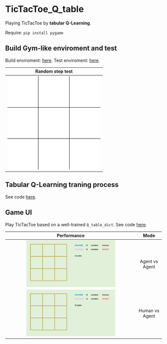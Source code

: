 # TicTacToe_Q_table
Playing TicTacToe by **tabular Q-Learning**.

Require: <code>pip install pygame</code>

## Build Gym-like enviroment and test
Build enviroment: [here](https://github.com/wwsyan/TicTacToe_Q_table/blob/main/tictactoe_qtable/TicTacToe_env.py).
Test enviroment: [here](https://github.com/wwsyan/TicTacToe_Q_table/blob/main/tictactoe_qtable/TicTacToe_env_test.py).

| Random step test |
| :---: |
|![](images/tictactoe_random.gif)|

## Tabular Q-Learning traning process
See code [here](https://github.com/wwsyan/TicTacToe_Q_table/blob/main/tictactoe_qtable/Table%20QLearning%20play%20TicTacToe.py).

## Game UI
Play TicTacToe based on a well-trained <code>Q_table_dict</code>.
See code [here](https://github.com/wwsyan/TicTacToe_Q_table/blob/main/tictactoe_qtable/TicTacToe%20Game.py).

| Performance | Mode |
| :---: | :---: |
| <img src="images/tictactoe_agent_vs_agent.gif" width="70%" height="70%"> | Agent vs Agent |
| <img src="images/tictactoe_human_vs_agent.gif" width="70%" height="70%"> | Human vs Agent |

